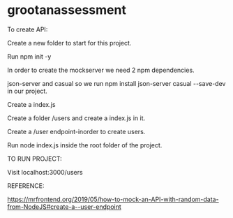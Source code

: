 # grootanassessment
To create API:

 Create a new folder to start for this project.
 
 Run npm init -y 
 
 In order to create the mockserver we need 2 npm dependencies.
 
 json-server and casual so we run npm install json-server casual --save-dev in our project.
 
 Create a index.js 
 
 Create a folder /users and create a index.js in it.
 
 Create a /user endpoint-inorder to create users.
 
 Run node index.js inside the root folder of the project.
 
 TO RUN PROJECT:
 
 Visit localhost:3000/users 
 
 REFERENCE:
 
 https://mrfrontend.org/2019/05/how-to-mock-an-API-with-random-data-from-NodeJS#create-a--user-endpoint

